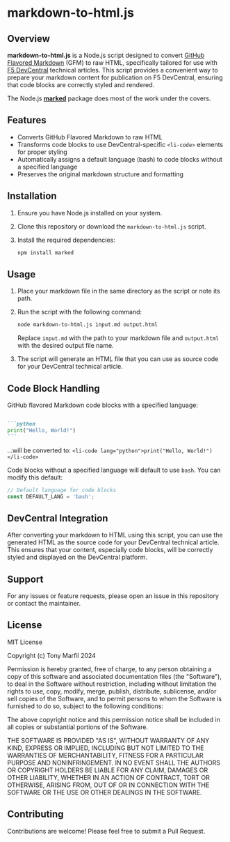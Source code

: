 # markdown-to-html.js

## Overview

**markdown-to-html.js** is a Node.js script designed to convert [GitHub Flavored Markdown](https://github.github.com/gfm/) (GFM) to raw HTML, specifically tailored for use with [F5 DevCentral](https://community.f5.com/) technical articles. This script provides a convenient way to prepare your markdown content for publication on F5 DevCentral, ensuring that code blocks are correctly styled and rendered.

The Node.js [**marked**](https://www.npmjs.com/package/marked) package does most of the work under the covers.

## Features

- Converts GitHub Flavored Markdown to raw HTML
- Transforms code blocks to use DevCentral-specific `<li-code>` elements for proper styling
- Automatically assigns a default language (bash) to code blocks without a specified language
- Preserves the original markdown structure and formatting

## Installation

1. Ensure you have Node.js installed on your system.
2. Clone this repository or download the `markdown-to-html.js` script.
3. Install the required dependencies:

   ```bash
   npm install marked
   ```

## Usage

1. Place your markdown file in the same directory as the script or note its path.
2. Run the script with the following command:

   ```bash
   node markdown-to-html.js input.md output.html
   ```

   Replace `input.md` with the path to your markdown file and `output.html` with the desired output file name.

3. The script will generate an HTML file that you can use as source code for your DevCentral technical article.

## Code Block Handling

GitHub flavored Markdown code blocks with a specified language:
  
````markdown

```python
print("Hello, World!")
```

````

  ...will be converted to: ```<li-code lang="python">print("Hello, World!")</li-code>```
  
Code blocks without a specified language will default to use `bash`. You can modify this default:

  ```javascript
  // Default language for code blocks
  const DEFAULT_LANG = 'bash';
  ```

## DevCentral Integration

After converting your markdown to HTML using this script, you can use the generated HTML as the source code for your DevCentral technical article. This ensures that your content, especially code blocks, will be correctly styled and displayed on the DevCentral platform.

## Support

For any issues or feature requests, please open an issue in this repository or contact the maintainer.

## License

MIT License

Copyright (c) Tony Marfil 2024

Permission is hereby granted, free of charge, to any person obtaining a copy
of this software and associated documentation files (the "Software"), to deal
in the Software without restriction, including without limitation the rights
to use, copy, modify, merge, publish, distribute, sublicense, and/or sell
copies of the Software, and to permit persons to whom the Software is
furnished to do so, subject to the following conditions:

The above copyright notice and this permission notice shall be included in all
copies or substantial portions of the Software.

THE SOFTWARE IS PROVIDED "AS IS", WITHOUT WARRANTY OF ANY KIND, EXPRESS OR
IMPLIED, INCLUDING BUT NOT LIMITED TO THE WARRANTIES OF MERCHANTABILITY,
FITNESS FOR A PARTICULAR PURPOSE AND NONINFRINGEMENT. IN NO EVENT SHALL THE
AUTHORS OR COPYRIGHT HOLDERS BE LIABLE FOR ANY CLAIM, DAMAGES OR OTHER
LIABILITY, WHETHER IN AN ACTION OF CONTRACT, TORT OR OTHERWISE, ARISING FROM,
OUT OF OR IN CONNECTION WITH THE SOFTWARE OR THE USE OR OTHER DEALINGS IN THE
SOFTWARE.

## Contributing

Contributions are welcome! Please feel free to submit a Pull Request.
